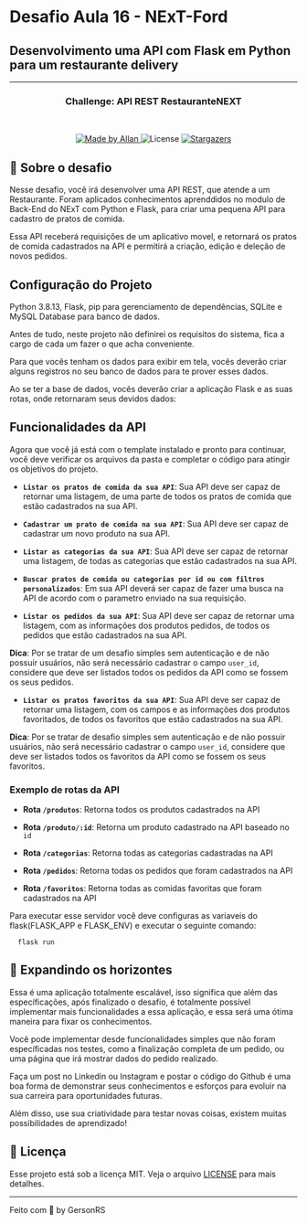 # Desafio Aula 16 - NExT-Ford

## Desenvolvimento uma API com Flask em Python para um restaurante delivery

---
<h3 align="center">
  Challenge: API REST RestauranteNEXT
</h3>
<br>
<p align="center">

  <a href="https://allmach.github.io/">
    <img alt="Made by Allan" src="https://img.shields.io/badge/made%20by-GersonRS-blueviolet">
  </a>

  <img alt="License" src="https://img.shields.io/github/license/GersonRS/Challenge-React-Native?color=blueviolet&logo=asa&logoColor=blue">

  <a href="https://github.com/GersonRS/Challenge-React-Native/stargazers">
    <img alt="Stargazers" src="https://img.shields.io/github/stars/GersonRS/Challenge-React-Native?style=social">
  </a>
</p>

## :rocket: Sobre o desafio

Nesse desafio, você irá desenvolver uma API REST, que atende a um Restaurante. Foram aplicados conhecimentos aprenddidos no modulo de Back-End do NExT com Python e Flask, para criar uma pequena API para cadastro de pratos de comida.

Essa API receberá requisições de um aplicativo movel, e retornará os pratos de comida cadastrados na API e permitirá a criação, edição e deleção de novos pedidos.

## Configuração do Projeto

Python 3.8.13, Flask, pip para gerenciamento de dependências, SQLite e MySQL Database para banco de dados.

Antes de tudo, neste projeto não definirei os requisitos do sistema, fica a cargo de cada um fazer o que acha conveniente.

Para que vocês tenham os dados para exibir em tela, vocês deverão criar alguns registros no seu banco de dados para te prover esses dados.

Ao se ter a base de dados, vocês deverão criar a aplicação Flask e as suas rotas, onde retornaram seus devidos dados:

## Funcionalidades da API

Agora que você já está com o template instalado e pronto para continuar, você deve verificar os arquivos da pasta e completar o código para atingir os objetivos do projeto.

- **`Listar os pratos de comida da sua API`**: Sua API deve ser capaz de retornar uma listagem, de uma parte de todos os pratos de comida que estão cadastrados na sua API.

- **`Cadastrar um prato de comida na sua API`**: Sua API deve ser capaz de cadastrar um novo produto na sua API.

- **`Listar as categorias da sua API`**: Sua API deve ser capaz de retornar uma listagem, de todas as categorias que estão cadastrados na sua API.

- **`Buscar pratos de comida ou categorias por id ou com filtros personalizados`**: Em sua API deverá ser capaz de fazer uma busca na API de acordo com o parametro enviado na sua requisição.

- **`Listar os pedidos da sua API`**: Sua API deve ser capaz de retornar uma listagem, com as informações dos produtos pedidos, de todos os pedidos que estão cadastrados na sua API.

**Dica**: Por se tratar de um desafio simples sem autenticação e de não possuir usuários, não será necessário cadastrar o campo `user_id`, considere que deve ser listados todos os pedidos da API como se fossem os seus pedidos.

- **`Listar os pratos favoritos da sua API`**: Sua API deve ser capaz de retornar uma listagem, com os campos e as informações dos produtos favoritados, de todos os favoritos que estão cadastrados na sua API.

**Dica**: Por se tratar de desafio simples sem autenticação e de não possuir usuários, não será necessário cadastrar o campo `user_id`, considere que deve ser listados todos os favoritos da API como se fossem os seus favoritos.

### Exemplo de rotas da API

  - **Rota `/produtos`**: Retorna todos os produtos cadastrados na API

  - **Rota `/produto/:id`**: Retorna um produto cadastrado na API baseado no `id`

  - **Rota `/categorias`**: Retorna todas as categorias cadastradas na API

  - **Rota `/pedidos`**: Retorna todas os pedidos que foram cadastrados na API

  - **Rota `/favoritos`**: Retorna todas as comidas favoritas que foram cadastrados na API

Para executar esse servidor você deve configuras as variaveis do flask(FLASK_APP e FLASK_ENV) e executar o seguinte comando:

```
  flask run
```

## :rocket: Expandindo os horizontes

Essa é uma aplicação totalmente escalável, isso significa que além das específicações, após finalizado o desafio, é totalmente possível implementar mais funcionalidades a essa aplicação, e essa será uma ótima maneira para fixar os conhecimentos.

Você pode implementar desde funcionalidades simples que não foram específicadas nos testes, como a finalização completa de um pedido, ou uma página que irá mostrar dados do pedido realizado.

Faça um post no Linkedin ou Instagram e postar o código do Github é uma boa forma de demonstrar seus conhecimentos e esforços para evoluir na sua carreira para oportunidades futuras.

Além disso, use sua criatividade para testar novas coisas, existem muitas possibilidades de aprendizado!

## :memo: Licença

Esse projeto está sob a licença MIT. Veja o arquivo [LICENSE](LICENSE) para mais detalhes.

---

Feito com 💜 by GersonRS